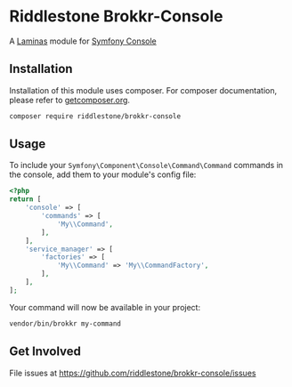 # Riddlestone Brokkr-Console

A [Laminas](https://github.com/laminas) module for [Symfony Console](https://github.com/symfony/console)

## Installation

Installation of this module uses composer. For composer documentation, please refer to
[getcomposer.org](http://getcomposer.org/).

```sh
composer require riddlestone/brokkr-console
```

## Usage

To include your `Symfony\Component\Console\Command\Command` commands in the console, add them to your module's config file:

```php
<?php
return [
    'console' => [
        'commands' => [
            'My\\Command',
        ],
    ],
    'service_manager' => [
        'factories' => [
            'My\\Command' => 'My\\CommandFactory',
        ],
    ],
];
```

Your command will now be available in your project:
```sh
vendor/bin/brokkr my-command
```

## Get Involved

File issues at https://github.com/riddlestone/brokkr-console/issues
